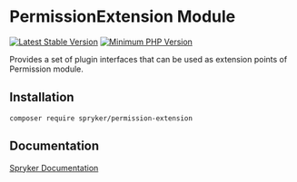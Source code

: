 # PermissionExtension Module
[![Latest Stable Version](https://poser.pugx.org/spryker/permission-extension/v/stable.svg)](https://packagist.org/packages/spryker/permission-extension)
[![Minimum PHP Version](https://img.shields.io/badge/php-%3E%3D%207.4-8892BF.svg)](https://php.net/)

Provides a set of plugin interfaces that can be used as extension points of Permission module.

## Installation

```
composer require spryker/permission-extension
```

## Documentation

[Spryker Documentation](https://academy.spryker.com/developing_with_spryker/module_guide/modules.html)
